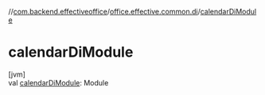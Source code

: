 //[com.backend.effectiveoffice](../../index.md)/[office.effective.common.di](index.md)/[calendarDiModule](calendar-di-module.md)

# calendarDiModule

[jvm]\
val [calendarDiModule](calendar-di-module.md): Module
